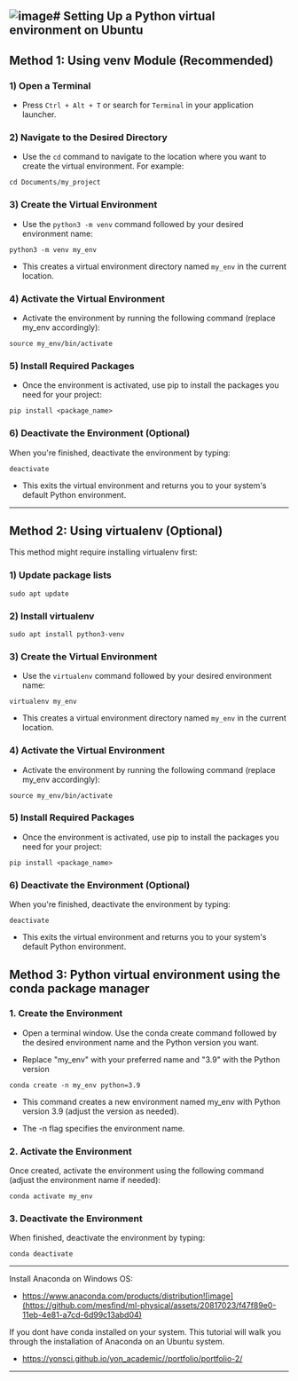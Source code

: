 ![image](https://github.com/mesfind/ml-physical/assets/20817023/cb0a8d5c-fcb5-4e38-9755-ce3b5cfcd8e3)# Setting Up a Python virtual environment on Ubuntu 
---

## Method 1: Using venv Module (Recommended)

### 1) Open a Terminal

- Press `Ctrl + Alt + T` or search for `Terminal` in your application launcher.

### 2) Navigate to the Desired Directory

- Use the `cd` command to navigate to the location where you want to create the virtual environment. For example:

`cd Documents/my_project`

### 3) Create the Virtual Environment

- Use the `python3 -m venv` command followed by your desired environment name:

`python3 -m venv my_env`

- This creates a virtual environment directory named `my_env` in the current location.

### 4) Activate the Virtual Environment

- Activate the environment by running the following command (replace my_env accordingly):

`source my_env/bin/activate`

### 5) Install Required Packages

- Once the environment is activated, use pip to install the packages you need for your project:

`pip install <package_name>`

### 6) Deactivate the Environment (Optional)

When you're finished, deactivate the environment by typing:

`deactivate`

- This exits the virtual environment and returns you to your system's default Python environment.

---

## Method 2: Using virtualenv (Optional)

This method might require installing virtualenv first:

### 1) Update package lists

`sudo apt update`  

### 2) Install virtualenv

`sudo apt install python3-venv`

### 3) Create the Virtual Environment

- Use the `virtualenv` command followed by your desired environment name:

`virtualenv my_env`

- This creates a virtual environment directory named `my_env` in the current location.

### 4) Activate the Virtual Environment

- Activate the environment by running the following command (replace my_env accordingly):

`source my_env/bin/activate`

### 5) Install Required Packages

- Once the environment is activated, use pip to install the packages you need for your project:

`pip install <package_name>`

### 6) Deactivate the Environment (Optional)

When you're finished, deactivate the environment by typing:

`deactivate`

- This exits the virtual environment and returns you to your system's default Python environment.

## Method 3: Python virtual environment using the conda package manager

### 1. Create the Environment

- Open a terminal window. Use the conda create command followed by the desired environment name and the Python version you want.

- Replace "my_env" with your preferred name and "3.9" with the Python version

`conda create -n my_env python=3.9`

- This command creates a new environment named my_env with Python version 3.9 (adjust the version as needed).
  
- The -n flag specifies the environment name.

### 2. Activate the Environment

Once created, activate the environment using the following command (adjust the environment name if needed):

`conda activate my_env`

### 3. Deactivate the Environment

When finished, deactivate the environment by typing:

`conda deactivate`

---

Install Anaconda on Windows OS:

- https://www.anaconda.com/products/distribution![image](https://github.com/mesfind/ml-physical/assets/20817023/f47f89e0-11eb-4e81-a7cd-6d99c13abd04)

If you dont have conda installed on your system. This tutorial will walk you through the installation of Anaconda on an Ubuntu system. 

- https://yonsci.github.io/yon_academic//portfolio/portfolio-2/

---
